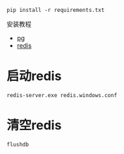 ```shell
pip install -r requirements.txt
```
安装教程
- [pg](https://blog.csdn.net/qq_19309473/article/details/131325883?ops_request_misc=%257B%2522request%255Fid%2522%253A%2522170573039316800184131398%2522%252C%2522scm%2522%253A%252220140713.130102334..%2522%257D&request_id=170573039316800184131398&biz_id=0&utm_medium=distribute.pc_search_result.none-task-blog-2~all~baidu_landing_v2~default-5-131325883-null-null.142^v99^pc_search_result_base9&utm_term=windows%E5%AE%89%E8%A3%85postgresql&spm=1018.2226.3001.4187)
- [redis](https://blog.csdn.net/qq_49417441/article/details/127825887?ops_request_misc=&request_id=&biz_id=102&utm_term=windows%E5%AE%89%E8%A3%85redis&utm_medium=distribute.pc_search_result.none-task-blog-2~all~sobaiduweb~default-1-127825887.142^v99^pc_search_result_base9&spm=1018.2226.3001.4187)

# 启动redis
```shell
redis-server.exe redis.windows.conf
```
# 清空redis
```shell
flushdb
```